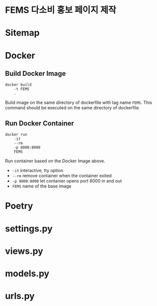 # FEMS 다소비 홍보 페이지 제작

# Sitemap

# Docker
## Build Docker Image	
```docker
docker build
	-t FEMS 
	.
```
Build image on the same directory of dockerfile with tag name `FEMS`.
This command should be executed on the same directory of dockerfile.


## Run Docker Container
```docker
docker run 	
	-it
	--rm
	-p 8000:8000
	FEMS
```
Run container based on the Docker Image above.
- `-it` interactive, tty option
- `--rm` remove container when the container exited
- `-p 8000:8000` let contanier opens port 8000 in and out
- `FEMS` name of the base image 

# Poetry

# settings.py

# views.py

# models.py

# urls.py
